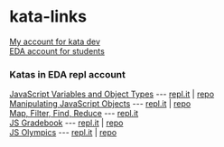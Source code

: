 # kata-links

[My account for kata dev](https://repl.it/@kelly_keating)\
[EDA account for students](https://repl.it/@devacademy)


### Katas in EDA repl account
[JavaScript Variables and Object Types](./js-variables-objects.md) --- [repl.it](https://repl.it/@devacademy/JS-Variables-and-Objects) | [repo](https://github.com/Jamanius/phase-0-version-2.0/tree/master/unit_1/week_3/js-variables-objects)\
[Manipulating JavaScript Objects](./js-objects.md) --- [repl.it](https://repl.it/@devacademy/Manipulating-JS-Objects) | [repo](https://github.com/Jamanius/phase-0-version-2.0/tree/master/unit_1/week_3/manipulating-js-objects)\
[Map, Filter, Find, Reduce](./map-filter-find-reduce.md) --- [repl.it](https://repl.it/@devacademy/Map-Filter-Find-Reduce)\
[JS Gradebook](./js-gradebook.md) --- [repl.it](https://repl.it/@devacademy/JS-Gradebook) | [repo](https://github.com/dev-academy-phase0/phase-0-week-8/tree/master/ruby/2-js-gradebook)\
[JS Olympics](./js-olympics.md) --- [repl.it](https://repl.it/@devacademy/JS-Olympics) | [repo](https://github.com/dev-academy-phase0/phase-0-week-8/tree/master/ruby/7-js-olympics)
